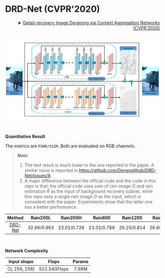 # DRD-Net (CVPR'2020)

<details>
<summary align="right"><a href="https://openaccess.thecvf.com/content_CVPR_2020/html/Deng_Detail-recovery_Image_Deraining_via_Context_Aggregation_Networks_CVPR_2020_paper.html">Detail-recovery Image Deraining via Context Aggregation Networks (CVPR'2020)</a></summary>

```bibtex
@inproceedings{deng2020detail,
  title={Detail-recovery image deraining via context aggregation networks},
  author={Deng, Sen and Wei, Mingqiang and Wang, Jun and Feng, Yidan and Liang, Luming and Xie, Haoran and Wang, Fu Lee and Wang, Meng},
  booktitle={Proceedings of the IEEE/CVF conference on computer vision and pattern recognition},
  pages={14560--14569},
  year={2020}
}
```

</details>

<br/>

![drdnet](../../figs/drdnet.png)

<br/>

**Quantitative Result**

The metrics are `PSNR/SSIM`. Both are evaluated on RGB channels.

> **_Note:_**  
> 1. The test result is much lower to the one reported in the paper. A similar issue is reported in https://github.com/Dengsgithub/DRD-Net/issues/8.
> 2. A major difference between the official code and the code in this repo is that: the official code uses sum of rain image $O$ and rain estimation $\hat{R}$ as the input of background recovery subnet, while this repo uses a single rain image $O$ as the input, which is consistent with the paper. Experiments show that the latter one has a better performance.

|                   Method                    |  Rain200L   |  Rain200H   |   Rain800   |  Rain1200   |  Rain1400   |
| :-----------------------------------------: | :---------: | :---------: | :---------: | :---------: | :---------: |
| [DRD-Net](/configs/drdnet/drdnet_c64d16.py) | 32.96/0.963 | 23.01/0.726 | 23.33/0.788 | 26.25/0.814 | 26.66/0.841 |

<br/>

**Network Complexity**

|  Input shape  |    Flops     | Params |
| :-----------: | :----------: | :----: |
| (3, 256, 256) | 522.54GFlops | 7.98M  |
